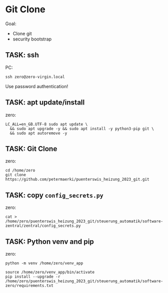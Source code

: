 # Git Clone

Goal:
* Clone git
* security bootstrap

## TASK: ssh

PC:
```
ssh zero@zero-virgin.local
```

Use password authentication!

## TASK: apt update/install

zero:
```
LC_ALL=en_GB.UTF-8 sudo apt update \
  && sudo apt upgrade -y && sudo apt install -y python3-pip git \
  && sudo apt autoremove -y
```


## TASK: Git Clone

zero:
```
cd /home/zero
git clone https://github.com/petermaerki/puenterswis_heizung_2023_git.git
```

## TASK: copy `config_secrets.py`

zero:
```
cat > /home/zero/puenterswis_heizung_2023_git/steuerung_automatik/software-zentral/zentral/config_secrets.py
```

## TASK: Python venv and pip

zero:
```
python -m venv /home/zero/venv_app

source /home/zero/venv_app/bin/activate
pip install --upgrade -r /home/zero/puenterswis_heizung_2023_git/steuerung_automatik/software-zero/requirements.txt
```

